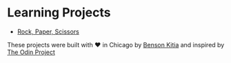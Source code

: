 # Learning Projects

* [Rock, Paper, Scissors](/rock-paper-scissors/index.html)

These projects were built with ♥ in Chicago by [Benson Kitia](https://kitia.dev) and inspired by [The Odin Project](https://www.theodinproject.com/)
